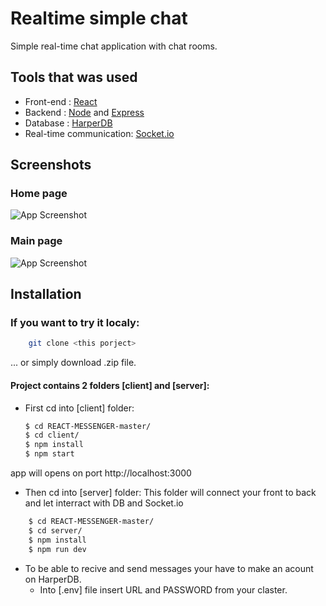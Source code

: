 
# Realtime simple chat

Simple real-time chat application with chat rooms. 


## Tools that was used

* Front-end : [React](https://reactjs.org/)
* Backend : [Node](https://nodejs.dev/) and [Express](https://expressjs.com/)
* Database : [HarperDB](https://harperdb.io/)
* Real-time communication: [Socket.io](https://socket.io/docs/v3/)




## Screenshots
### Home page
![App Screenshot](https://via.placeholder.com/468x300?text=App+Screenshot+Here)
### Main page
![App Screenshot](https://via.placeholder.com/468x300?text=App+Screenshot+Here)

## Installation

### If you want to try it localy:
```bash
    git clone <this porject>
```
... or simply download .zip file.



#### Project contains 2 folders [client] and [server]:
* First cd into [client] folder:

    ```bash
    $ cd REACT-MESSENGER-master/
    $ cd client/
    $ npm install
    $ npm start
    ```
app will opens on port http://localhost:3000 

* Then cd into [server] folder:
This folder will connect your front to back and let interract with DB and Socket.io

```bash
    $ cd REACT-MESSENGER-master/
    $ cd server/
    $ npm install
    $ npm run dev
 ```

* To be able to recive and send messages your have to make an acount on HarperDB.
    * Into [.env] file insert URL and PASSWORD from your claster.
